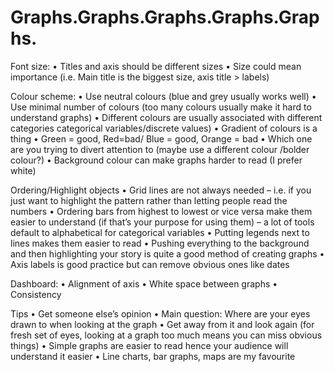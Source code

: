 # Graphs.Graphs.Graphs.Graphs.Graphs.

Font size:
•	Titles and axis should be different sizes
•	Size could mean importance (i.e. Main title is the biggest size, axis title > labels)

Colour scheme:
•	Use neutral colours (blue and grey usually works well)
•	Use minimal number of colours (too many colours usually make it hard to understand graphs) 
•	Different colours are usually associated with different categories categorical variables/discrete values)
•	Gradient of colours is a thing
•	Green = good, Red=bad/ Blue = good, Orange = bad
•	Which one are you trying to divert attention to (maybe use a different colour /bolder colour?)
•	Background colour can make graphs harder to read (I prefer white)

Ordering/Highlight objects
•	Grid lines are not always needed – i.e. if you just want to highlight the pattern rather than letting people read the numbers
•	Ordering bars from highest to lowest or vice versa make them easier to understand (if that’s your purpose for using them) – a lot of tools default to alphabetical for categorical variables
•	Putting legends next to lines makes them easier to read
•	Pushing everything to the background and then highlighting your story is quite a good method of creating graphs
•	Axis labels is good practice but can remove obvious ones like dates

Dashboard:
•	Alignment of axis
•	White space between graphs
•	Consistency

Tips
•	Get someone else’s opinion 
•	Main question: Where are your eyes drawn to when looking at the graph
•	Get away from it and look again (for fresh set of eyes, looking at a graph too much means you can miss obvious things)
•	Simple graphs are easier to read hence your audience will understand it easier
•	Line charts, bar graphs, maps are my favourite
